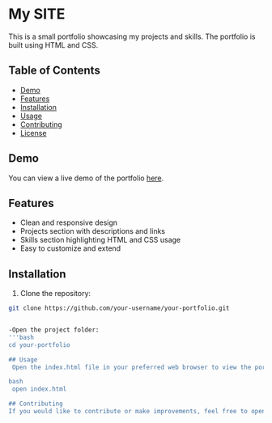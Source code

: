 # My SITE

This is a small portfolio showcasing my projects and skills. The portfolio is built using HTML and CSS.

## Table of Contents

- [Demo](#demo)
- [Features](#features)
- [Installation](#installation)
- [Usage](#usage)
- [Contributing](#contributing)
- [License](#license)

## Demo

You can view a live demo of the portfolio [here](#).

## Features

- Clean and responsive design
- Projects section with descriptions and links
- Skills section highlighting HTML and CSS usage
- Easy to customize and extend

## Installation

1. Clone the repository:

```bash
git clone https://github.com/your-username/your-portfolio.git


-Open the project folder:
'''bash
cd your-portfolio

## Usage
 Open the index.html file in your preferred web browser to view the portfolio locally. Customize the content in the HTML files to add your own projects and information.

bash
 open index.html

## Contributing
If you would like to contribute or make improvements, feel free to open an issue or submit a pull request.


